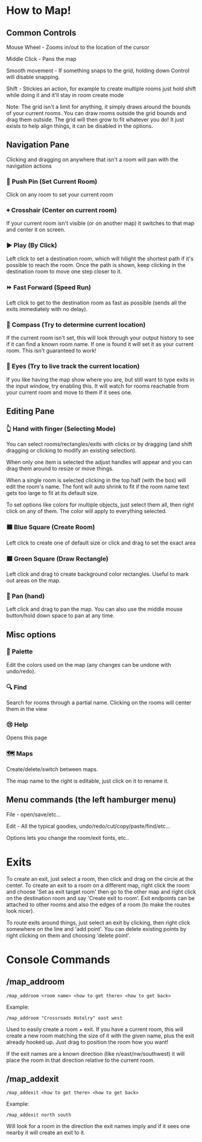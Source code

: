 # How to Map!

## Common Controls

Mouse Wheel - Zooms in/out to the location of the cursor

Middle Click - Pans the map

Smooth movement - If something snaps to the grid, holding down Control will disable snapping. 

Shift - Stickies an action, for example to create multiple rooms just hold shift while doing it and it'll stay in room create mode

Note: The grid isn't a limit for anything, it simply draws around the bounds of your current rooms. You can draw rooms outside the grid bounds and drag them outside. The grid will then grow to fit whatever you do! It just exists to help align things, it can be disabled in the options.

## Navigation Pane

Clicking and dragging on anywhere that isn't a room will pan with the navigation actions

### 📍 Push Pin (Set Current Room)

Click on any room to set your current room

### ⌖ Crosshair (Center on current room)

If your current room isn't visible (or on another map) it switches to that map and center it on screen.

### ▶ Play (By Click)

Left click to set a destination room, which will hilight the shortest path if it's possible to reach the room. Once the path is shown, keep clicking in the destination room to move one step closer to it.

### ⏩ Fast Forward (Speed Run)

Left click to get to the destination room as fast as possible (sends all the exits immediately with no delay).

### 🧭 Compass (Try to determine current location)

If the current room isn't set, this will look through your output history to see if it can find a known room name. If one is found it will set it as your current room. This isn't guaranteed to work!

### 👀 Eyes (Try to live track the current location)

If you like having the map show where you are, but still want to type exits in the input window, try enabling this. It will watch for rooms reachable from your current room and move to them if it sees one.

## Editing Pane

### 👆 Hand with finger (Selecting Mode)

You can select rooms/rectangles/exits with clicks or by dragging (and shift dragging or clicking to modify an existing selection).

When only one item is selected the adjust handles will appear and you can drag them around to resize or move things.

When a single room is selected clicking in the top half (with the box) will edit the room's name. The font will auto shrink to fit if the room name text gets too large to fit at its default size.

To set options like colors for multiple objects, just select them all, then right click on any of them. The color will apply to everything selected.

### 🟦 Blue Square (Create Room)

Left click to create one of default size or click and drag to set the exact area

### 🟩 Green Square (Draw Rectangle)

Left click and drag to create background color rectangles. Useful to mark out areas on the map.

### 🤚 Pan (hand)

Left click and drag to pan the map. You can also use the middle mouse button/hold down space to pan at any time.

## Misc options

### 🎨 Palette

Edit the colors used on the map (any changes can be undone with undo/redo).

### 🔍 Find

Search for rooms through a partial name. Clicking on the rooms will center them in the view

### 😢 Help

Opens this page

### 🗺 Maps

Create/delete/switch between maps.

The map name to the right is editable, just click on it to rename it.

## Menu commands (the left hamburger menu)

File -  open/save/etc...

Edit - All the typical goodies, undo/redo/cut/copy/paste/find/etc...

Options lets you change the room/exit fonts, etc..

# Exits

To create an exit, just select a room, then click and drag on the circle at the center. To create an exit to a room on a different map, right click the room and choose 'Set as exit target room' then go to the other map and right click on the destination room and say 'Create exit to room'. Exit endpoints can be attached to other rooms and also the edges of a room (to make the routes look nicer).

To route exits around things, just select an exit by clicking, then right click somewhere on the line and 'add point'. You can delete existing points by right clicking on them and choosing 'delete point'.

# Console Commands

## /map_addroom

    /map_addroom <room name> <how to get there> <how to get back>

Example:

    /map_addroom "Crossroads Hotelry" east west

Used to easily create a room + exit. If you have a current room, this will create a new room matching the size of it with the given name, plus the exit already hooked up. Just drag to position the room how you want!

If the exit names are a known direction (like n/east/nw/southwest) it will place the room in that direction relative to the current room.

## /map_addexit

    /map_addexit <how to get there> <how to get back>
    
Example:

    /map_addexit north south
    
Will look for a room in the direction the exit names imply and if it sees one nearby it will create an exit to it.
